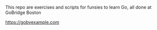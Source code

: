 This repo are exercises and scripts for funsies to learn Go, all done at GoBridge Boston

https://gobyexample.com
